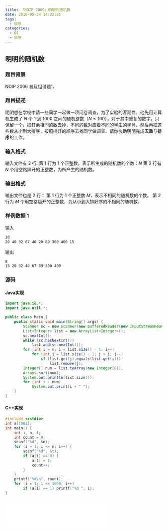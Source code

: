 ```yaml
---
title: 「NOIP 2006」明明的随机数
date: 2016-05-24 14:22:05
tags:
  - 排序
categories:
  - OI
  - 排序
---
```

## 明明的随机数
### 题目背景
NOIP 2006 普及组试题1。
### 题目描述
明明想在学校中请一些同学一起做一项问卷调查，为了实验的客观性，他先用计算机生成了 $N$ 个 $1$ 到 $1000$ 之间的随机整数（$N \leq 100$），对于其中重复的数字，只保留一个，把其余相同的数去掉，不同的数对应着不同的学生的学号。然后再把这些数从小到大排序，按照排好的顺序去找同学做调查。请你协助明明完成**去重**与**排序**的工作。
### 输入格式
输入文件有 $2$ 行:
第 $1$ 行为 $1$ 个正整数，表示所生成的随机数的个数：$N$
第 $2$ 行有 $N$ 个用空格隔开的正整数，为所产生的随机数。
### 输出格式
输出文件也是 $2$ 行：
第 $1$ 行为 $1$ 个正整数 $M$，表示不相同的随机数的个数。
第 $2$ 行为 $M$ 个用空格隔开的正整数，为从小到大排好序的不相同的随机数。
<!-- more -->
### 样例数据 1
输入
``` bash
10
20 40 32 67 40 20 89 300 400 15
```
输出
``` bash
8
15 20 32 40 67 89 300 400
```
### 源码
#### Java实现
``` java
import java.io.*;
import java.util.*;

public class Main {
    public static void main(String[] args) {
        Scanner sc = new Scanner(new BufferedReader(new InputStreamReader(System.in)));
        List<Integer> list = new ArrayList<Integer>();
        sc.nextInt();
        while (sc.hasNextInt())
            list.add(sc.nextInt());
        for (int i = 0; i < list.size() - 1; i++) 
            for (int j = list.size() - 1; j > i; j--) 
                if (list.get(j).equals(list.get(i))) 
                    list.remove(j);
        Integer[] num = list.toArray(new Integer[0]);
        Arrays.sort(num);
        System.out.println(list.size());
        for (int i : num)
            System.out.print(i + " ");
    }
}
```
#### C++实现
``` cpp
#include <cstdio>
int a[1001];
int main() {
    int i, n, t;
    int count = 0;
    scanf("%d", &n);
    for (i = 1; i <= n; i++) {
        scanf("%d", &t);
        if (a[t] == 0) {
            a[t] = 1;
            count++;
        }
    }
    printf("%d\n", count);
    for (i = 1; i <= 1000; i++)
        if (a[i] == 1) printf("%d ", i);
}
```
<iframe frameborder="no" border="0" marginwidth="0" marginheight="0" width=330 height=86 src="//music.163.com/outchain/player?type=2&id=832877&auto=1&height=66"></iframe>